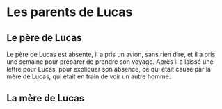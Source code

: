 # Les parents de Lucas

## Le père de Lucas

Le père de Lucas est absente, il a pris un avion, sans rien dire, et il a pris une semaine pour préparer de prendre son voyage. Après il a laissé une lettre pour Lucas, pour expliquer son absence, ce qui était causé par la mère de Lucas, qui etait en train de voir un autre homme. 

## La mère de Lucas

